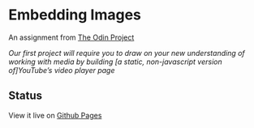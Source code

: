 # Embedding Images

An assignment from [The Odin Project](https://www.theodinproject.com/paths/full-stack-javascript/courses/html-and-css/lessons/embedding-images-and-video)

*Our first project will require you to draw on your new understanding of working with media by building [a static, non-javascript version of]YouTube’s video player page*

## Status
View it live on [Github Pages]()